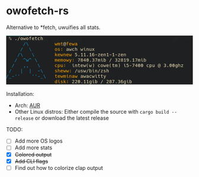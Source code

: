 # owofetch-rs
Alternative to *fetch, uwuifies all stats. 

![](screenshot.png)

Installation:
- Arch: [AUR](https://aur.archlinux.org/packages/owofetch-git/)  
- Other Linux distros: Either compile the source with `cargo build --release` or download the latest release 

TODO:
- [ ] Add more OS logos
- [ ] Add more stats
- [x] ~~Colored output~~
- [x] ~~Add CLI flags~~
- [ ] Find out how to colorize clap output
